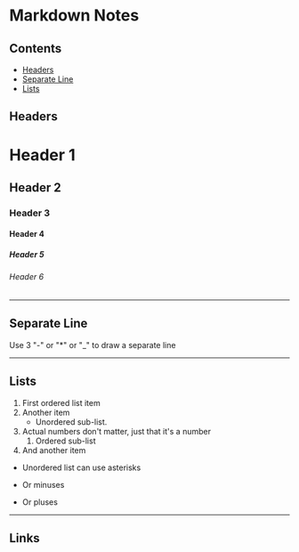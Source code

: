 # Markdown Notes

## Contents
- [Headers](#headers)
- [Separate Line](#separate-line)
- [Lists](#lists)

## Headers

# Header 1

## Header 2

### Header 3

#### Header 4

##### Header 5

###### Header 6

---
## Separate Line

Use 3 "-" or "*" or "_" to draw a separate line

---

## Lists

1. First ordered list item
2. Another item
    * Unordered sub-list. 
1. Actual numbers don't matter, just that it's a number
    1. Ordered sub-list
4. And another item

* Unordered list can use asterisks
- Or minuses
+ Or pluses

---

## Links
